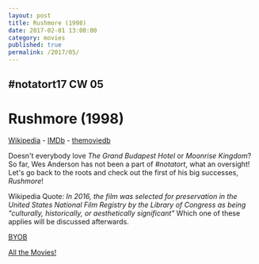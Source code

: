 ```yaml
---
layout: post
title: Rushmore (1998)
date: 2017-02-01 13:00:00
category: movies
published: true
permalink: /2017/05/
---
```



## \#notatort17 CW 05

# Rushmore (1998)



[Wikipedia](https://cl.ly/2v1d423x0L1x) - [IMDb](http://www.imdb.com/title/tt0128445/?ref_=nm_flmg_dr_15) - [themoviedb](https://www.themoviedb.org/movie/11545-rushmore)

Doesn't everybody love *The Grand Budapest Hotel* or *Moonrise Kingdom*? So far, Wes Anderson has not been a part of *#notatort*, what an oversight! Let's go back to the roots and check out the first of his big successes, *Rushmore*! 

Wikipedia Quote: *In 2016, the film was selected for preservation in the United States National Film Registry by the Library of Congress as being "culturally, historically, or aesthetically significant"* Which one of these applies will be discussed afterwards.

<a href="http://en.wikipedia.org/wiki/BYOB_(beverage)">BYOB</a>

[All the Movies!](http://notatort.com/allthemovies/)

<!--include jquery & backstretch-->

<script type="text/javascript" src="https://ajax.googleapis.com/ajax/libs/jquery/1.7.2/jquery.min.js"></script>

<script type="text/javascript" src="http://notatort.com/jquery.backstretch.min.js"></script>

<script type="text/javascript">

$(function(){

     $(window).resize(function(){
     
         if($(this).width() >= 767){
         
             $.backstretch("http://notatort.com/bg1705.jpg", {speed: 150});
             
         }
         
      })
      
      .resize();//trigger resize on page load
      
});

</script>